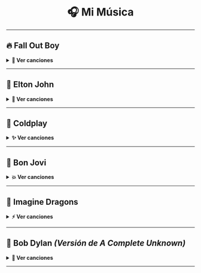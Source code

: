 <div align="center">

# 🎧 **Mi Música**  

</div>

---

## 🔥 Fall Out Boy  
<details>
<summary><b>🎸 Ver canciones</b></summary>

- [Immortals](https://www.youtube.com/watch?v=l9I81gWlAAY)  
- [Bob Dylan](https://www.youtube.com/watch?v=8L50-eRPSdE)  
- [Dance, Dance](https://www.youtube.com/watch?v=C6MOKXm8x50)  
- [So Much (For) Stardust](https://www.youtube.com/watch?v=Y8-T9_c0i-E)  
- [We Didn't Start the Fire](https://www.youtube.com/watch?v=ve_b6ByIlmk)
</details>

---

## 🎹 Elton John  
<details>
<summary><b>🌈 Ver canciones</b></summary>

- [Rocket Man](https://www.youtube.com/watch?v=DtVBCG6gcD4)  
- [I'm Still Standing](https://www.youtube.com/watch?v=ZHwVBirqD2s)  
- [Bennie And The Jets](https://www.youtube.com/watch?v=nN120h-p-1E)  
- [Pinball Wizard](https://www.youtube.com/watch?v=6kQY-w-3-gY)  
- [Goodbye Yellow Brick Road](https://www.youtube.com/watch?v=84-r2A5Nl0I)
</details>

---

## 🌌 Coldplay  
<details>
<summary><b>✨ Ver canciones</b></summary>

- [Coloratura](https://www.youtube.com/watch?v=50-5NfY1f5Y)  
- [Charlie Brown](https://www.youtube.com/watch?v=zTFBJgnNgU4)  
- [The Karate Kid](https://youtu.be/4wwPQFbH_tg?si=GkbnNuF3fpFXGYwj)  
- [ALL MY LOVE](https://youtu.be/4NKhYkFAmUw?si=BRNDnz7XMfhEwiRC)  
- [JUPiTER](https://youtu.be/07Pmjxhuo4k?si=J2uw3i39fDiLSyaK)
</details>

---

## 🎸 Bon Jovi  
<details>
<summary><b>💥 Ver canciones</b></summary>

- [Born To Be My Baby](https://www.youtube.com/watch?v=Ahv-S-1_J5g)  
- [Livin' On A Prayer](https://www.youtube.com/watch?v=lDK9-E-id2M)  
- [You Give Love A Bad Name](https://www.youtube.com/watch?v=KrZHPOeOxTw)  
- [I'll Be There For You](https://www.youtube.com/watch?v=s86K-p08_20)  
- [Always](https://www.youtube.com/watch?v=95VXT91gL-4)
</details>

---

## 🐉 Imagine Dragons  
<details>
<summary><b>⚡ Ver canciones</b></summary>

- [Bones](https://www.youtube.com/watch?v=TO-_3tck2tg)  
- [It's Time](https://www.youtube.com/watch?v=fKopy74j-Yk)  
- [On Top Of The World](https://www.youtube.com/watch?v=w5tWYmIOWGk)  
- [Warriors](https://www.youtube.com/watch?v=fmI_NdrB80k)  
- [Enemy (con JID)](https://www.youtube.com/watch?v=D9G1s_OmS0g)
</details>

---

## 🎩 Bob Dylan *(Versión de A Complete Unknown)*  
<details>
<summary><b>🌿 Ver canciones</b></summary>

- [Blowin' in the Wind](https://youtu.be/s9y0yGmhqAE?si=C4E6fZgQu_mN8O84)  
- [Mr. Tambourine Man](https://youtu.be/7DN46aod66o?si=RHBFAky3EcHFzQVI)  
- [Like a Rolling Stone](https://youtu.be/9-5uQY8GGXI?si=VZ0ZeJqK2NlotFy2)  
- [The Times They Are a-Changin'](https://youtu.be/hfpCrdDSB-M?si=uEy-wTr3r2Q1qjls)  
- [Song to Woody](https://youtu.be/A66W_6gjtcU?si=tnVtdtiJ_XTvyCDW)
</details>

---

<div align="center">
  

</div>
